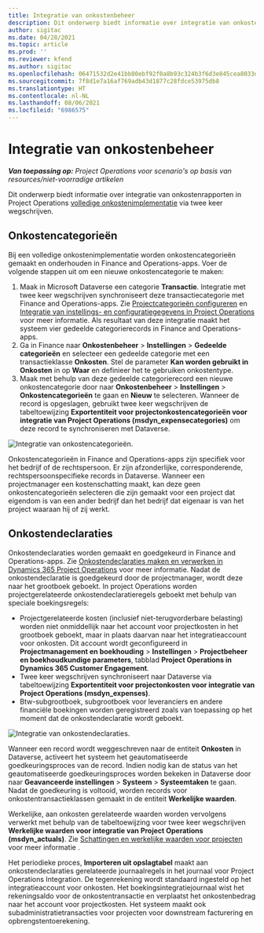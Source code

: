 ```yaml
---
title: Integratie van onkostenbeheer
description: Dit onderwerp biedt informatie over integratie van onkostenrapporten in Project Operations via twee keer wegschrijven.
author: sigitac
ms.date: 04/28/2021
ms.topic: article
ms.prod: ''
ms.reviewer: kfend
ms.author: sigitac
ms.openlocfilehash: 06471532d2e41bb80ebf92f0a8b93c324b3f6d3e845cea8033d85d291ea237eb
ms.sourcegitcommit: 7f8d1e7a16af769adb43d1877c28fdce53975db8
ms.translationtype: HT
ms.contentlocale: nl-NL
ms.lasthandoff: 08/06/2021
ms.locfileid: "6986575"
---
```

# <a name="expense-management-integration"></a>Integratie van onkostenbeheer

_**Van toepassing op:** Project Operations voor scenario's op basis van resources/niet-voorradige artikelen_

Dit onderwerp biedt informatie over integratie van onkostenrapporten in Project Operations [volledige onkostenimplementatie](../expense/expense-overview.md) via twee keer wegschrijven.

## <a name="expense-categories"></a>Onkostencategorieën

Bij een volledige onkostenimplementatie worden onkostencategorieën gemaakt en onderhouden in Finance and Operations-apps. Voer de volgende stappen uit om een nieuwe onkostencategorie te maken:

1. Maak in Microsoft Dataverse een categorie **Transactie**. Integratie met twee keer wegschrijven synchroniseert deze transactiecategorie met Finance and Operations-apps. Zie [Projectcategorieën configureren](/dynamics365/project-operations/project-accounting/configure-project-categories) en [Integratie van instellings- en configuratiegegevens in Project Operations](resource-dual-write-setup-integration.md) voor meer informatie. Als resultaat van deze integratie maakt het systeem vier gedeelde categorierecords in Finance and Operations-apps.
2. Ga in Finance naar **Onkostenbeheer** > **Instellingen** > **Gedeelde categorieën** en selecteer een gedeelde categorie met een transactieklasse **Onkosten**. Stel de parameter **Kan worden gebruikt in Onkosten** in op **Waar** en definieer het te gebruiken onkostentype.
3. Maak met behulp van deze gedeelde categorierecord een nieuwe onkostencategorie door naar **Onkostenbeheer** > **Instellingen** > **Onkostencategorieën** te gaan en **Nieuw** te selecteren. Wanneer de record is opgeslagen, gebruikt twee keer wegschrijven de tabeltoewijzing **Exportentiteit voor projectonkostencategorieën voor integratie van Project Operations (msdyn\_expensecategories)** om deze record te synchroniseren met Dataverse.

  ![Integratie van onkostencategorieën.](./media/DW6ExpenseCategories.png)

Onkostencategorieën in Finance and Operations-apps zijn specifiek voor het bedrijf of de rechtspersoon. Er zijn afzonderlijke, corresponderende, rechtspersoonspecifieke records in Dataverse. Wanneer een projectmanager een kostenschatting maakt, kan deze geen onkostencategorieën selecteren die zijn gemaakt voor een project dat eigendom is van een ander bedrijf dan het bedrijf dat eigenaar is van het project waaraan hij of zij werkt. 

## <a name="expense-reports"></a>Onkostendeclaraties

Onkostendeclaraties worden gemaakt en goedgekeurd in Finance and Operations-apps. Zie [Onkostendeclaraties maken en verwerken in Dynamics 365 Project Operations](/learn/modules/create-process-expense-reports/) voor meer informatie. Nadat de onkostendeclaratie is goedgekeurd door de projectmanager, wordt deze naar het grootboek geboekt. In project Operations worden projectgerelateerde onkostendeclaratieregels geboekt met behulp van speciale boekingsregels:

  - Projectgerelateerde kosten (inclusief niet-terugvorderbare belasting) worden niet onmiddellijk naar het account voor projectkosten in het grootboek geboekt, maar in plaats daarvan naar het integratieaccount voor onkosten. Dit account wordt geconfigureerd in **Projectmanagement en boekhouding** > **Instellingen** > **Projectbeheer en boekhoudkundige parameters**, tabblad **Project Operations in Dynamics 365 Customer Engagement**.
  - Twee keer wegschrijven synchroniseert naar Dataverse via tabeltoewijzing **Exportentiteit voor projectonkosten voor integratie van Project Operations (msdyn\_expenses)**.
  - Btw-subgrootboek, subgrootboek voor leveranciers en andere financiële boekingen worden geregistreerd zoals van toepassing op het moment dat de onkostendeclaratie wordt geboekt.

  ![Integratie van onkostendeclaraties.](./media/DW6ExpenseReports.png)

Wanneer een record wordt weggeschreven naar de entiteit **Onkosten** in Dataverse, activeert het systeem het geautomatiseerde goedkeuringsproces van de record. Indien nodig kan de status van het geautomatiseerde goedkeuringsproces worden bekeken in Dataverse door naar **Geavanceerde instellingen** > **Systeem** > **Systeemtaken** te gaan. Nadat de goedkeuring is voltooid, worden records voor onkostentransactieklassen gemaakt in de entiteit **Werkelijke waarden**.

Werkelijke, aan onkosten gerelateerde waarden worden vervolgens verwerkt met behulp van de tabeltoewijzing voor twee keer wegschrijven **Werkelijke waarden voor integratie van Project Operations (msdyn\_actuals)**. Zie [Schattingen en werkelijke waarden voor projecten](resource-dual-write-estimates-actuals.md) voor meer informatie .

Het periodieke proces, **Importeren uit opslagtabel** maakt aan onkostendeclaraties gerelateerde journaalregels in het journaal voor Project Operations Integration. De tegenrekening wordt standaard ingesteld op het integratieaccount voor onkosten. Het boekingsintegratiejournaal wist het rekeningsaldo voor de onkostentransactie en verplaatst het onkostenbedrag naar het account voor projectkosten. Het systeem maakt ook subadministratietransacties voor projecten voor downstream facturering en opbrengstentoerekening.

